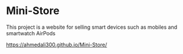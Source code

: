 # Mini-Store

This project is a website for selling smart devices such as mobiles and smartwatch AirPods

https://ahmedali300.github.io/Mini-Store/
